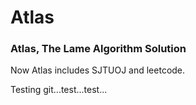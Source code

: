 # Atlas

### Atlas, The Lame Algorithm Solution

Now Atlas includes SJTUOJ and leetcode.

Testing git...test...test...